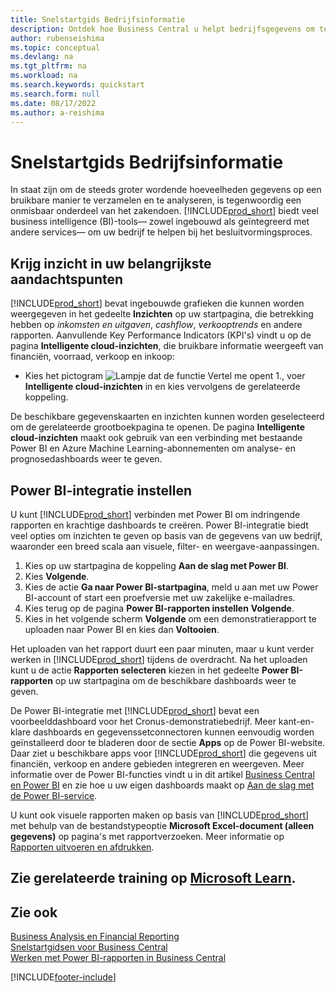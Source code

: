 ```yaml
---
title: Snelstartgids Bedrijfsinformatie
description: Ontdek hoe Business Central u helpt bedrijfsgegevens om te zetten in bruikbare inzichten met behulp van business intelligence-rapporten en dashboards.
author: rubenseishima
ms.topic: conceptual
ms.devlang: na
ms.tgt_pltfrm: na
ms.workload: na
ms.search.keywords: quickstart
ms.search.form: null
ms.date: 08/17/2022
ms.author: a-reishima
---
```


# <a name="business-intelligence-quick-start"></a><a name="business-intelligence-quick-start"></a>Snelstartgids Bedrijfsinformatie

In staat zijn om de steeds groter wordende hoeveelheden gegevens op een bruikbare manier te verzamelen en te analyseren, is tegenwoordig een onmisbaar onderdeel van het zakendoen. [!INCLUDE[prod_short](includes/prod_short.md)] biedt veel business intelligence (BI)-tools&mdash; zowel ingebouwd als geïntegreerd met andere services&mdash; om uw bedrijf te helpen bij het besluitvormingsproces.

## <a name="get-insights-on-your-key-points-of-interest"></a><a name="get-insights-on-your-key-points-of-interest"></a>Krijg inzicht in uw belangrijkste aandachtspunten

[!INCLUDE[prod_short](includes/prod_short.md)] bevat ingebouwde grafieken die kunnen worden weergegeven in het gedeelte **Inzichten** op uw startpagina, die betrekking hebben op *inkomsten en uitgaven*, *cashflow*, *verkooptrends* en andere rapporten. Aanvullende Key Performance Indicators (KPI's) vindt u op de pagina **Intelligente cloud-inzichten**, die bruikbare informatie weergeeft van financiën, voorraad, verkoop en inkoop:

* Kies het pictogram ![Lampje dat de functie Vertel me opent 1.](media/ui-search/search_small.png "Vertel me wat u wilt doen"), voer **Intelligente cloud-inzichten** in en kies vervolgens de gerelateerde koppeling.

De beschikbare gegevenskaarten en inzichten kunnen worden geselecteerd om de gerelateerde grootboekpagina te openen. De pagina **Intelligente cloud-inzichten** maakt ook gebruik van een verbinding met bestaande Power BI en Azure Machine Learning-abonnementen om analyse- en prognosedashboards weer te geven.

## <a name="set-up-power-bi-integration"></a><a name="set-up-power-bi-integration"></a>Power BI-integratie instellen

U kunt [!INCLUDE[prod_short](includes/prod_short.md)] verbinden met Power BI om indringende rapporten en krachtige dashboards te creëren. Power BI-integratie biedt veel opties om inzichten te geven op basis van de gegevens van uw bedrijf, waaronder een breed scala aan visuele, filter- en weergave-aanpassingen.

1. Kies op uw startpagina de koppeling **Aan de slag met Power BI**.
2. Kies **Volgende**.
3. Kies de actie **Ga naar Power BI-startpagina**, meld u aan met uw Power BI-account of start een proefversie met uw zakelijke e-mailadres.
4. Kies terug op de pagina **Power BI-rapporten instellen** **Volgende**.
5. Kies in het volgende scherm **Volgende** om een demonstratierapport te uploaden naar Power BI en kies dan **Voltooien**.

Het uploaden van het rapport duurt een paar minuten, maar u kunt verder werken in [!INCLUDE[prod_short](includes/prod_short.md)] tijdens de overdracht. Na het uploaden kunt u de actie **Rapporten selecteren** kiezen in het gedeelte **Power BI-rapporten** op uw startpagina om de beschikbare dashboards weer te geven.

De Power BI-integratie met [!INCLUDE[prod_short](includes/prod_short.md)] bevat een voorbeelddashboard voor het Cronus-demonstratiebedrijf. Meer kant-en-klare dashboards en gegevenssetconnectoren kunnen eenvoudig worden geïnstalleerd door te bladeren door de sectie **Apps** op de Power BI-website. Daar ziet u beschikbare apps voor [!INCLUDE[prod_short](includes/prod_short.md)] die gegevens uit financiën, verkoop en andere gebieden integreren en weergeven. Meer informatie over de Power BI-functies vindt u in dit artikel [Business Central en Power BI](admin-powerbi.md) en zie hoe u uw eigen dashboards maakt op [Aan de slag met de Power BI-service](/power-bi/fundamentals/service-get-started).

U kunt ook visuele rapporten maken op basis van [!INCLUDE[prod_short](includes/prod_short.md)] met behulp van de bestandstypeoptie **Microsoft Excel-document (alleen gegevens)** op pagina's met rapportverzoeken. Meer informatie op [Rapporten uitvoeren en afdrukken](ui-work-report.md).

## <a name="see-related-training-at-microsoft-learn"></a><a name="see-related-training-at-microsoft-learn"></a>Zie gerelateerde training op [Microsoft Learn](/learn/paths/use-power-bi).

## <a name="see-also"></a><a name="see-also"></a>Zie ook

[Business Analysis en Financial Reporting](bi.md)  
[Snelstartgidsen voor Business Central](quick-start-business-central.md)  
[Werken met Power BI-rapporten in Business Central](across-working-with-powerbi.md)  

[!INCLUDE[footer-include](includes/footer-banner.md)]
